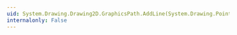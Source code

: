 ```yaml
---
uid: System.Drawing.Drawing2D.GraphicsPath.AddLine(System.Drawing.Point,System.Drawing.Point)
internalonly: False
---
```

